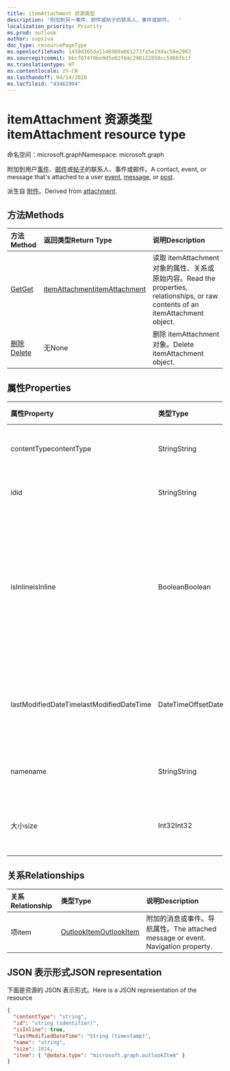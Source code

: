 ```yaml
---
title: itemAttachment 资源类型
description: '附加到另一事件、邮件或帖子的联系人、事件或邮件。  '
localization_priority: Priority
ms.prod: outlook
author: svpsiva
doc_type: resourcePageType
ms.openlocfilehash: 1450d365da1146900a661273fa5e19dac58e2903
ms.sourcegitcommit: bbcf074f0be9d5e02f84c290122850cc5968fb1f
ms.translationtype: HT
ms.contentlocale: zh-CN
ms.lasthandoff: 04/14/2020
ms.locfileid: "43461904"
---
```

# <a name="itemattachment-resource-type"></a><span data-ttu-id="d43ec-103">itemAttachment 资源类型</span><span class="sxs-lookup"><span data-stu-id="d43ec-103">itemAttachment resource type</span></span>

<span data-ttu-id="d43ec-104">命名空间：microsoft.graph</span><span class="sxs-lookup"><span data-stu-id="d43ec-104">Namespace: microsoft.graph</span></span>

<span data-ttu-id="d43ec-105">附加到用户[事件](../resources/event.md)、[邮件](../resources/message.md)或[帖子](../resources/post.md)的联系人、事件或邮件。</span><span class="sxs-lookup"><span data-stu-id="d43ec-105">A contact, event, or message that's attached to a user [event](../resources/event.md), [message](../resources/message.md), or [post](../resources/post.md).</span></span>  

<span data-ttu-id="d43ec-106">派生自 [附件](attachment.md)。</span><span class="sxs-lookup"><span data-stu-id="d43ec-106">Derived from [attachment](attachment.md).</span></span>

## <a name="methods"></a><span data-ttu-id="d43ec-107">方法</span><span class="sxs-lookup"><span data-stu-id="d43ec-107">Methods</span></span>

| <span data-ttu-id="d43ec-108">方法</span><span class="sxs-lookup"><span data-stu-id="d43ec-108">Method</span></span>       | <span data-ttu-id="d43ec-109">返回类型</span><span class="sxs-lookup"><span data-stu-id="d43ec-109">Return Type</span></span>  |<span data-ttu-id="d43ec-110">说明</span><span class="sxs-lookup"><span data-stu-id="d43ec-110">Description</span></span>|
|:---------------|:--------|:----------|
|[<span data-ttu-id="d43ec-111">Get</span><span class="sxs-lookup"><span data-stu-id="d43ec-111">Get</span></span>](../api/attachment-get.md) | [<span data-ttu-id="d43ec-112">itemAttachment</span><span class="sxs-lookup"><span data-stu-id="d43ec-112">itemAttachment</span></span>](itemattachment.md) |<span data-ttu-id="d43ec-113">读取 itemAttachment 对象的属性、关系或原始内容。</span><span class="sxs-lookup"><span data-stu-id="d43ec-113">Read the properties, relationships, or raw contents of an itemAttachment object.</span></span>|
|[<span data-ttu-id="d43ec-114">删除</span><span class="sxs-lookup"><span data-stu-id="d43ec-114">Delete</span></span>](../api/attachment-delete.md) | <span data-ttu-id="d43ec-115">无</span><span class="sxs-lookup"><span data-stu-id="d43ec-115">None</span></span> |<span data-ttu-id="d43ec-116">删除 itemAttachment 对象。</span><span class="sxs-lookup"><span data-stu-id="d43ec-116">Delete itemAttachment object.</span></span> |

## <a name="properties"></a><span data-ttu-id="d43ec-117">属性</span><span class="sxs-lookup"><span data-stu-id="d43ec-117">Properties</span></span>
| <span data-ttu-id="d43ec-118">属性</span><span class="sxs-lookup"><span data-stu-id="d43ec-118">Property</span></span>     | <span data-ttu-id="d43ec-119">类型</span><span class="sxs-lookup"><span data-stu-id="d43ec-119">Type</span></span>   |<span data-ttu-id="d43ec-120">说明</span><span class="sxs-lookup"><span data-stu-id="d43ec-120">Description</span></span>|
|:---------------|:--------|:----------|
|<span data-ttu-id="d43ec-121">contentType</span><span class="sxs-lookup"><span data-stu-id="d43ec-121">contentType</span></span>|<span data-ttu-id="d43ec-122">String</span><span class="sxs-lookup"><span data-stu-id="d43ec-122">String</span></span>|<span data-ttu-id="d43ec-123">附件的内容类型。</span><span class="sxs-lookup"><span data-stu-id="d43ec-123">The content type of the attachment.</span></span>|
|<span data-ttu-id="d43ec-124">id</span><span class="sxs-lookup"><span data-stu-id="d43ec-124">id</span></span>|<span data-ttu-id="d43ec-125">String</span><span class="sxs-lookup"><span data-stu-id="d43ec-125">String</span></span>| <span data-ttu-id="d43ec-126">附件 ID。</span><span class="sxs-lookup"><span data-stu-id="d43ec-126">The attachment ID.</span></span>|
|<span data-ttu-id="d43ec-127">isInline</span><span class="sxs-lookup"><span data-stu-id="d43ec-127">isInline</span></span>|<span data-ttu-id="d43ec-128">Boolean</span><span class="sxs-lookup"><span data-stu-id="d43ec-128">Boolean</span></span>|<span data-ttu-id="d43ec-129">如果附件是内联的（例如嵌入到项目正文中的图像），请设置为 true。</span><span class="sxs-lookup"><span data-stu-id="d43ec-129">Set to true if the attachment is inline, such as an embedded image within the body of the item.</span></span>|
|<span data-ttu-id="d43ec-130">lastModifiedDateTime</span><span class="sxs-lookup"><span data-stu-id="d43ec-130">lastModifiedDateTime</span></span>|<span data-ttu-id="d43ec-131">DateTimeOffset</span><span class="sxs-lookup"><span data-stu-id="d43ec-131">DateTimeOffset</span></span>|<span data-ttu-id="d43ec-132">上次修改附件的时间和日期。</span><span class="sxs-lookup"><span data-stu-id="d43ec-132">The last time and date that the attachment was modified.</span></span>|
|<span data-ttu-id="d43ec-133">name</span><span class="sxs-lookup"><span data-stu-id="d43ec-133">name</span></span>|<span data-ttu-id="d43ec-134">String</span><span class="sxs-lookup"><span data-stu-id="d43ec-134">String</span></span>|<span data-ttu-id="d43ec-135">附件的显示名称。</span><span class="sxs-lookup"><span data-stu-id="d43ec-135">The display name of the attachment.</span></span>|
|<span data-ttu-id="d43ec-136">大小</span><span class="sxs-lookup"><span data-stu-id="d43ec-136">size</span></span>|<span data-ttu-id="d43ec-137">Int32</span><span class="sxs-lookup"><span data-stu-id="d43ec-137">Int32</span></span>|<span data-ttu-id="d43ec-138">附件大小，以字节为单位。</span><span class="sxs-lookup"><span data-stu-id="d43ec-138">The size in bytes of the attachment.</span></span>|

## <a name="relationships"></a><span data-ttu-id="d43ec-139">关系</span><span class="sxs-lookup"><span data-stu-id="d43ec-139">Relationships</span></span>
| <span data-ttu-id="d43ec-140">关系</span><span class="sxs-lookup"><span data-stu-id="d43ec-140">Relationship</span></span> | <span data-ttu-id="d43ec-141">类型</span><span class="sxs-lookup"><span data-stu-id="d43ec-141">Type</span></span>   |<span data-ttu-id="d43ec-142">说明</span><span class="sxs-lookup"><span data-stu-id="d43ec-142">Description</span></span>|
|:---------------|:--------|:----------|
|<span data-ttu-id="d43ec-143">项</span><span class="sxs-lookup"><span data-stu-id="d43ec-143">item</span></span>|[<span data-ttu-id="d43ec-144">OutlookItem</span><span class="sxs-lookup"><span data-stu-id="d43ec-144">OutlookItem</span></span>](outlookitem.md)|<span data-ttu-id="d43ec-p101">附加的消息或事件。导航属性。</span><span class="sxs-lookup"><span data-stu-id="d43ec-p101">The attached message or event. Navigation property.</span></span>|

## <a name="json-representation"></a><span data-ttu-id="d43ec-147">JSON 表示形式</span><span class="sxs-lookup"><span data-stu-id="d43ec-147">JSON representation</span></span>

<span data-ttu-id="d43ec-148">下面是资源的 JSON 表示形式。</span><span class="sxs-lookup"><span data-stu-id="d43ec-148">Here is a JSON representation of the resource</span></span>

<!--{
  "blockType": "resource",
  "optionalProperties": [
    "item"
  ],
  "baseType": "microsoft.graph.attachment",
  "keyProperty":"id",
  "@odata.type": "microsoft.graph.itemAttachment",
  "@odata.annotations": [
    {
      "property": "item",
      "capabilities": {
        "changeTracking": false,
        "deletable": false,
        "insertable": false,
        "searchable": false,
        "updatable": false
      }
    }
  ]
}-->

```json
{
  "contentType": "string",
  "id": "string (identifier)",
  "isInline": true,
  "lastModifiedDateTime": "String (timestamp)",
  "name": "string",
  "size": 1024,
  "item": { "@odata.type": "microsoft.graph.outlookItem" }
}

```
<!-- uuid: 8fcb5dbc-d5aa-4681-8e31-b001d5168d79
2015-10-25 14:57:30 UTC -->
<!-- {
  "type": "#page.annotation",
  "description": "itemAttachment resource",
  "keywords": "",
  "section": "documentation",
  "tocPath": ""
}-->
